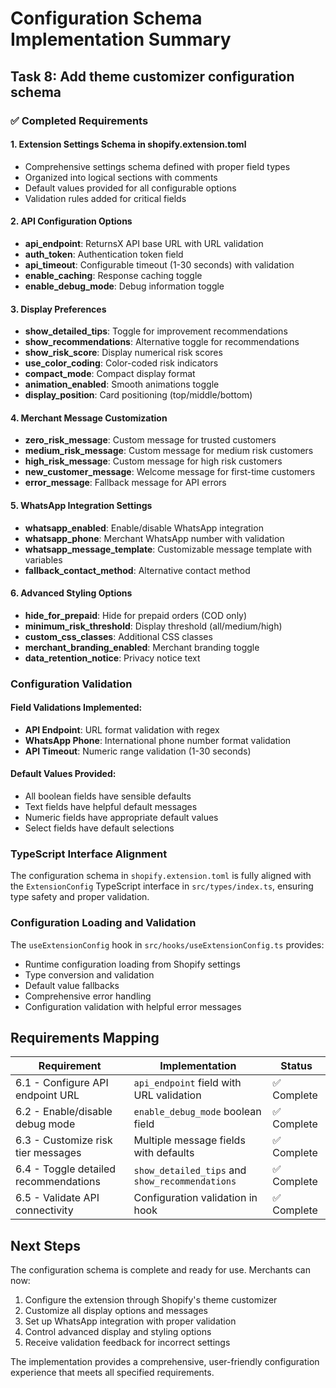 # Configuration Schema Implementation Summary

## Task 8: Add theme customizer configuration schema

### ✅ Completed Requirements

#### 1. Extension Settings Schema in shopify.extension.toml
- Comprehensive settings schema defined with proper field types
- Organized into logical sections with comments
- Default values provided for all configurable options
- Validation rules added for critical fields

#### 2. API Configuration Options
- **api_endpoint**: ReturnsX API base URL with URL validation
- **auth_token**: Authentication token field
- **api_timeout**: Configurable timeout (1-30 seconds) with validation
- **enable_caching**: Response caching toggle
- **enable_debug_mode**: Debug information toggle

#### 3. Display Preferences
- **show_detailed_tips**: Toggle for improvement recommendations
- **show_recommendations**: Alternative toggle for recommendations
- **show_risk_score**: Display numerical risk scores
- **use_color_coding**: Color-coded risk indicators
- **compact_mode**: Compact display format
- **animation_enabled**: Smooth animations toggle
- **display_position**: Card positioning (top/middle/bottom)

#### 4. Merchant Message Customization
- **zero_risk_message**: Custom message for trusted customers
- **medium_risk_message**: Custom message for medium risk customers
- **high_risk_message**: Custom message for high risk customers
- **new_customer_message**: Welcome message for first-time customers
- **error_message**: Fallback message for API errors

#### 5. WhatsApp Integration Settings
- **whatsapp_enabled**: Enable/disable WhatsApp integration
- **whatsapp_phone**: Merchant WhatsApp number with validation
- **whatsapp_message_template**: Customizable message template with variables
- **fallback_contact_method**: Alternative contact method

#### 6. Advanced Styling Options
- **hide_for_prepaid**: Hide for prepaid orders (COD only)
- **minimum_risk_threshold**: Display threshold (all/medium/high)
- **custom_css_classes**: Additional CSS classes
- **merchant_branding_enabled**: Merchant branding toggle
- **data_retention_notice**: Privacy notice text

### Configuration Validation

#### Field Validations Implemented:
- **API Endpoint**: URL format validation with regex
- **WhatsApp Phone**: International phone number format validation
- **API Timeout**: Numeric range validation (1-30 seconds)

#### Default Values Provided:
- All boolean fields have sensible defaults
- Text fields have helpful default messages
- Numeric fields have appropriate default values
- Select fields have default selections

### TypeScript Interface Alignment

The configuration schema in `shopify.extension.toml` is fully aligned with the `ExtensionConfig` TypeScript interface in `src/types/index.ts`, ensuring type safety and proper validation.

### Configuration Loading and Validation

The `useExtensionConfig` hook in `src/hooks/useExtensionConfig.ts` provides:
- Runtime configuration loading from Shopify settings
- Type conversion and validation
- Default value fallbacks
- Comprehensive error handling
- Configuration validation with helpful error messages

## Requirements Mapping

| Requirement | Implementation | Status |
|-------------|----------------|---------|
| 6.1 - Configure API endpoint URL | `api_endpoint` field with URL validation | ✅ Complete |
| 6.2 - Enable/disable debug mode | `enable_debug_mode` boolean field | ✅ Complete |
| 6.3 - Customize risk tier messages | Multiple message fields with defaults | ✅ Complete |
| 6.4 - Toggle detailed recommendations | `show_detailed_tips` and `show_recommendations` | ✅ Complete |
| 6.5 - Validate API connectivity | Configuration validation in hook | ✅ Complete |

## Next Steps

The configuration schema is complete and ready for use. Merchants can now:

1. Configure the extension through Shopify's theme customizer
2. Customize all display options and messages
3. Set up WhatsApp integration with proper validation
4. Control advanced display and styling options
5. Receive validation feedback for incorrect settings

The implementation provides a comprehensive, user-friendly configuration experience that meets all specified requirements.